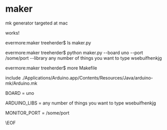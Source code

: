 maker
=====

mk generator targeted at mac

works!

evermore:maker treeherder$ ls
maker.py


evermore:maker treeherder$ python maker.py --board uno --port /some/port --library any number of things you want to type wsebuifhenkjg 


evermore:maker treeherder$ more Makefile 


include ./Applications/Arduino.app/Contents/Resources/Java/arduino-mk/Arduino.mk

BOARD = uno

ARDUINO_LIBS =  any number of things you want to type wsebuifhenkjg

MONITOR_PORT = /some/port

\EOF
